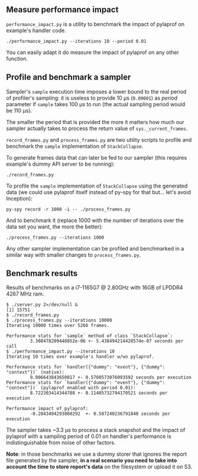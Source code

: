 ## Measure performance impact
`performance_impact.py` is a utility to benchmark the impact of pylaprof on example's
handler code.

```
./performance_impact.py --iterations 10 --period 0.01
```

You can easily adapt it do measure the impact of pylaprof on any other function.


## Profile and benchmark a sampler
Sampler's `sample` execution time imposes a lower bound to the real period of
profiler's sampling: it is useless to provide 10 μs (`0.00001`) as *period* parameter if
`sample` takes 100 μs to run (the actual sampling period would be 110 μs).

The smaller the period that is provided the more it matters how much our sampler
actually takes to process the return value of `sys._current_frames`.

`record_frames.py` and `process_frames.py` are two utility scripts to profile and
benchmark the `sample` implementation of `StackCollapse`.

To generate frames data that can later be fed to our sampler (this requires
example's dummy API server to be running):
```
./record_frames.py
```

To profile the `sample` implementation of `StackCollapse` using the generated data (we
could use pylaprof itself instead of py-spy for that but... let's avoid Inception):
```
py-spy record -r 1000 -i -- ./process_frames.py
```

And to benchmark it (replace 1000 with the number of iterations over the data
set you want, the more the better):
```
./process_frames.py --iterations 1000
```

Any other sampler implementation can be profiled and benchmarked in a similar way with
smaller changes to `process_frames.py`.

## Benchmark results
Results of benchmarks on a i7-1165G7 @ 2.80GHz with 16GB of LPDDR4 4267 MHz ram.

```
$ ./server.py 2>/dev/null &
[1] 15751
$ ./record_frames.py
$ ./process_frames.py --iterations 10000
Iterating 10000 times over 5266 frames.

Performance stats for `sample` method of class `StackCollapse`:
         3.308478209440852e-06 +- 5.438494214420574e-07 seconds per call
$ ./performance_impact.py --iterations 10
Iterating 10 times over example's handler w/wo pylaprof.

Performance stats for `handler({"dummy": "event"}, {"dummy": "context"})` (native):
         9.006643843650817 +- 0.5760573076093592 seconds per execution
Performance stats for `handler({"dummy": "event"}, {"dummy": "context"})` (pylaprof enabled with period 0.01):
         8.722303414344788 +- 0.11405732794170521 seconds per execution

Performance impact of pylaprof:
         -0.2843404293060292  +- 0.587240236791848 seconds per execution
```

The sampler takes ~3.3 μs to process a stack snapshot and the impact of pylaprof with a
sampling period of 0.01 on handler's performance is indistinguishable from noise of
other factors.

**Note**: in those benchmarks we use a dummy storer that ignores the report file generated
by the sampler, **in a real scenario you need to take into account the time to store
report's data** on the filesystem or upload it on S3.
